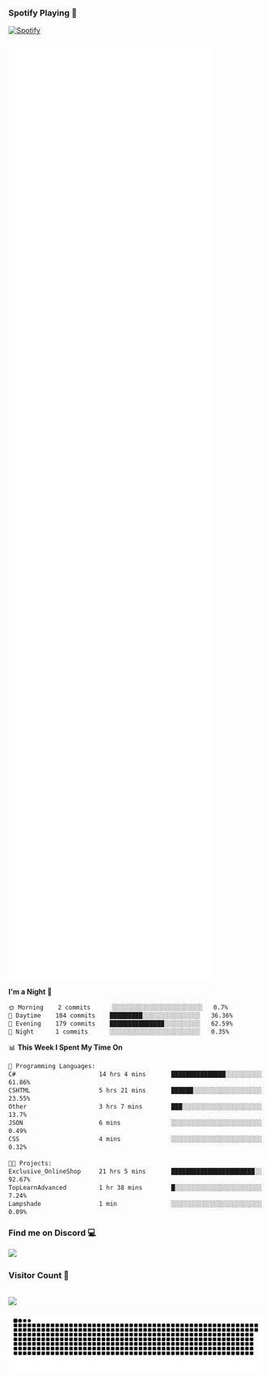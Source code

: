 ### Spotify Playing 🎵
[![Spotify](https://spotify-livestats-callme-milad.vercel.app/api/spotify)](https://open.spotify.com/user/314mrt6dxn5cqoxklh3thbwlr6by)

<img align="center" src="/github-metrics.svg" alt="Metrics" width="400">

<!--START_SECTION:waka-->
**I'm a Night 🦉** 

```text
🌞 Morning    2 commits      ░░░░░░░░░░░░░░░░░░░░░░░░░   0.7% 
🌆 Daytime    104 commits    █████████░░░░░░░░░░░░░░░░   36.36% 
🌃 Evening    179 commits    ███████████████░░░░░░░░░░   62.59% 
🌙 Night      1 commits      ░░░░░░░░░░░░░░░░░░░░░░░░░   0.35%

```


📊 **This Week I Spent My Time On** 

```text
💬 Programming Languages: 
C#                       14 hrs 4 mins       ███████████████░░░░░░░░░░   61.86% 
CSHTML                   5 hrs 21 mins       ██████░░░░░░░░░░░░░░░░░░░   23.55% 
Other                    3 hrs 7 mins        ███░░░░░░░░░░░░░░░░░░░░░░   13.7% 
JSON                     6 mins              ░░░░░░░░░░░░░░░░░░░░░░░░░   0.49% 
CSS                      4 mins              ░░░░░░░░░░░░░░░░░░░░░░░░░   0.32%

🐱‍💻 Projects: 
Exclusive_OnlineShop     21 hrs 5 mins       ███████████████████████░░   92.67% 
TopLearnAdvanced         1 hr 38 mins        █░░░░░░░░░░░░░░░░░░░░░░░░   7.24% 
Lampshade                1 min               ░░░░░░░░░░░░░░░░░░░░░░░░░   0.09%

```


<!--END_SECTION:waka-->

### Find me on Discord 💻
<a href="https://discord.gg/pQVcABAxAy" rel="nofollow"> 
  <img src="https://discord.c99.nl/widget/theme-2/977957889358573609.png" data-canonical-src="https://discord.c99.nl/widget/theme-2/977957889358573609.png" style="max-width: 100%;"></a>

### Visitor Count 🔢
<p align="left"> 
  <br>
  <img src="https://profile-counter.glitch.me/callme-devil/count.svg" />
</p>

<img src="https://github.com/callme-devil/callme-devil/blob/output/github-contribution-grid-snake.svg" alt="snake" style="max-width: 100%;">
